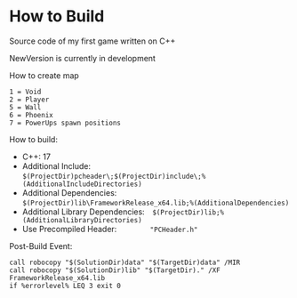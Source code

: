 # How to Build
Source code of my first game written on C++

NewVersion is currently in development

How to create map

```
1 = Void
2 = Player
5 = Wall
6 = Phoenix
7 = PowerUps spawn positions
```

How to build:

* C++: 17
* Additional Include: &emsp;&emsp;`$(ProjectDir)pcheader\;$(ProjectDir)include\;%(AdditionalIncludeDirectories)`
* Additional Dependencies: &emsp;&emsp;&emsp;&emsp;`$(ProjectDir)lib\FrameworkRelease_x64.lib;%(AdditionalDependencies)`
* Additional Library Dependencies:&emsp;`$(ProjectDir)lib;%(AdditionalLibraryDirectories)`
* Use Precompiled Header: &emsp;&emsp;&emsp;&emsp;`"PCHeader.h"`

Post-Build Event:
```
call robocopy "$(SolutionDir)data" "$(TargetDir)data" /MIR
call robocopy "$(SolutionDir)lib" "$(TargetDir)." /XF FrameworkRelease_x64.lib
if %errorlevel% LEQ 3 exit 0
```
